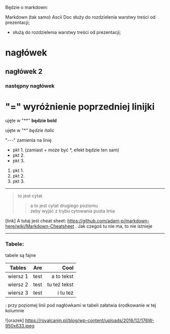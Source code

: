 Będzie o markdown:  

Markdown (tak samo) Ascii Doc służy do rozdzielenia warstwy treści od prezentacji;  
- służą do rozdzielenia warstwy treści od prezentacji;

# nagłówek 
## nagłówek 2
### następny nagłówek

"=" wyróżnienie poprzedniej linijki
=

ujęte w "**" **będzie bold**

ujęte w "*" *będzie italic*

"---" zamienia na linię 

+ pkt 1. (zamiast + może być *, efekt będzie ten sam)
+ pkt 2.
+ pkt 3.

1. pkt 1.
2. pkt 2.
3. pkt 3.

---

> to jest cytat
>> a to jest cytat drugiego poziomu  
żeby wyjść z trybu cytowania pusta linia

[link] A tutaj jest cheat sheet: https://github.com/adam-p/markdown-here/wiki/Markdown-Cheatsheet . Jak czegoś tu nie ma, to nie istnieje

---
### Tabele:
tabele są fajne


| Tables        | Are           | Cool  |
| ------------- |:-------------:| -----:|
| wiersz 1      | test | a to tekst |
| wiersz 2      | test |   tu też tekst |
| wiersz 3 | test      |    i tu też|

: przy poziomej linii pod nagłówkami w tabeli załatwia środkowanie w tej kolumnie

![orazek] https://royalcanin.pl/blog/wp-content/uploads/2016/12/176W-950x633.jpeg

